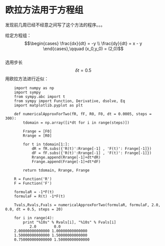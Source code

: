 # 欧拉方法用于方程组
发现前几周已经不经意之间写了这个方法的程序。。。

给定方程组：
$$\begin{cases} \frac{dx}{dt} = -y \\ \frac{dy}{dt} = x - y \end{cases},\qquad (x_0,y_0) = (2,0)$$    
选用步长$$\delta t = 0.5$$用欧拉方法进行近似：
```
    import numpy as np
    import sympy
    from sympy.abc import t
    from sympy import Function, Derivative, dsolve, Eq
    import matplotlib.pyplot as plt

    def numericalApproxForTwo(fR, fF, R0, F0, dt = 0.0005, steps = 300):
        tdomain = np.array([i*dt for i in range(steps)])

        Frange = [F0]
        Rrange = [R0]

        for t in tdomain[1:]:
            dR = fR.subs({'R(t)':Rrange[-1] , 'F(t)': Frange[-1]})
            dF = fF.subs({'R(t)':Rrange[-1] , 'F(t)': Frange[-1]})
            Rrange.append(Rrange[-1]+dt*dR)
            Frange.append(Frange[-1]+dt*dF)

        return tdomain, Rrange, Frange

    R = Function('R')
    F = Function('F')

    formulaR = -1*F(t)
    formulaF = R(t) -1*F(t)

    Tvals,Rvals,Fvals = numericalApproxForTwo(formulaR, formulaF, 2.0, 0.0, dt = 0.5, steps = 20)

    for i in range(4):
        print "%10s" % Rvals[i], "%10s" % Fvals[i]
           2.0        0.0
    2.00000000000000 1.00000000000000
    1.50000000000000 1.50000000000000
    0.750000000000000 1.50000000000000

```

